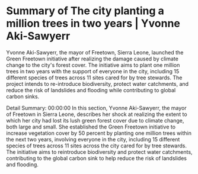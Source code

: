 # Summary of The city planting a million trees in two years | Yvonne Aki-Sawyerr

Yvonne Aki-Sawyerr, the mayor of Freetown, Sierra Leone, launched the Green Freetown initiative after realizing the damage caused by climate change to the city's forest cover. The initiative aims to plant one million trees in two years with the support of everyone in the city, including 15 different species of trees across 11 sites cared for by tree stewards. The project intends to re-introduce biodiversity, protect water catchments, and reduce the risk of landslides and flooding while contributing to global carbon sinks.

Detail Summary: 
00:00:00
In this section, Yvonne Aki-Sawyerr, the mayor of Freetown in Sierra Leone, describes her shock at realizing the extent to which her city had lost its lush green forest cover due to climate change, both large and small. She established the Green Freetown initiative to increase vegetation cover by 50 percent by planting one million trees within the next two years, involving everyone in the city, including 15 different species of trees across 11 sites across the city cared for by tree stewards. The initiative aims to reintroduce biodiversity and protect water catchments, contributing to the global carbon sink to help reduce the risk of landslides and flooding.

